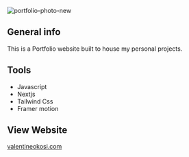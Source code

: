 

![portfolio-photo-new](https://user-images.githubusercontent.com/65251662/171646591-d26b5d79-5b6f-447d-9690-62ec88f782e1.png)

## General info
This is a Portfolio website built to house my personal projects.

## Tools

- Javascript
- Nextjs
- Tailwind Css
- Framer motion

## View Website

[valentineokosi.com](https://www.valentineokosi.com/) 





